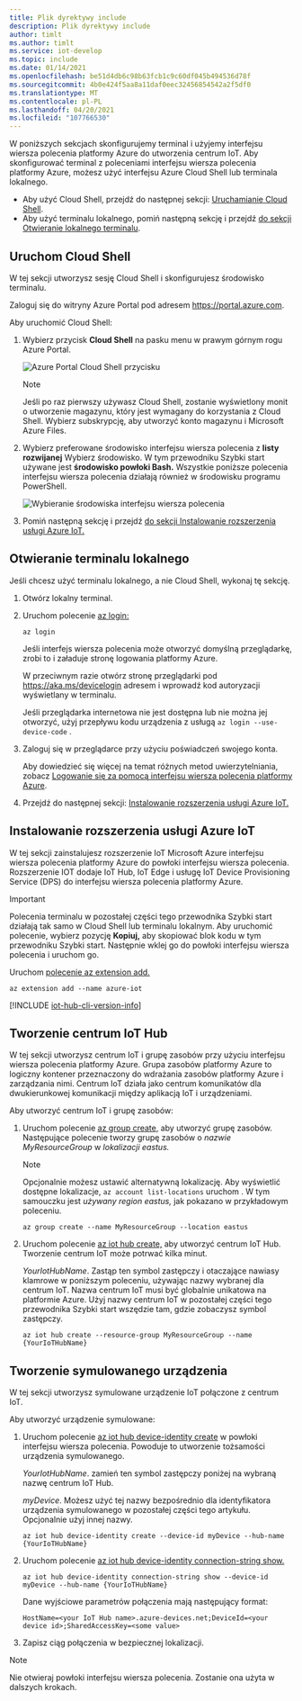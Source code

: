 ```yaml
---
title: Plik dyrektywy include
description: Plik dyrektywy include
author: timlt
ms.author: timlt
ms.service: iot-develop
ms.topic: include
ms.date: 01/14/2021
ms.openlocfilehash: be51d4db6c98b63fcb1c9c60df045b494536d78f
ms.sourcegitcommit: 4b0e424f5aa8a11daf0eec32456854542a2f5df0
ms.translationtype: MT
ms.contentlocale: pl-PL
ms.lasthandoff: 04/20/2021
ms.locfileid: "107766530"
---
```

W poniższych sekcjach skonfigurujemy terminal i użyjemy interfejsu wiersza polecenia platformy Azure do utworzenia centrum IoT. Aby skonfigurować terminal z poleceniami interfejsu wiersza polecenia platformy Azure, możesz użyć interfejsu Azure Cloud Shell lub terminala lokalnego.
* Aby użyć Cloud Shell, przejdź do następnej sekcji: [Uruchamianie Cloud Shell](#launch-the-cloud-shell). 
* Aby użyć terminalu lokalnego, pomiń następną sekcję i przejdź [do sekcji Otwieranie lokalnego terminalu](#open-a-local-terminal).

## <a name="launch-the-cloud-shell"></a>Uruchom Cloud Shell
W tej sekcji utworzysz sesję Cloud Shell i skonfigurujesz środowisko terminalu.

Zaloguj się do witryny Azure Portal pod adresem https://portal.azure.com.  

Aby uruchomić Cloud Shell:

1. Wybierz przycisk **Cloud Shell** na pasku menu w prawym górnym rogu Azure Portal. 

    ![Azure Portal Cloud Shell przycisku](media/iot-hub-include-create-hub-cli/cloud-shell-button.png)

    > [!NOTE]
    > Jeśli po raz pierwszy używasz Cloud Shell, zostanie wyświetlony monit o utworzenie magazynu, który jest wymagany do korzystania z Cloud Shell.  Wybierz subskrypcję, aby utworzyć konto magazynu i Microsoft Azure Files. 

2. Wybierz preferowane środowisko interfejsu wiersza polecenia z **listy rozwijanej** Wybierz środowisko. W tym przewodniku Szybki start używane jest **środowisko powłoki Bash.** Wszystkie poniższe polecenia interfejsu wiersza polecenia działają również w środowisku programu PowerShell. 

    ![Wybieranie środowiska interfejsu wiersza polecenia](media/iot-hub-include-create-hub-cli/cloud-shell-environment.png)

3. Pomiń następną sekcję i przejdź [do sekcji Instalowanie rozszerzenia usługi Azure IoT.](#install-the-azure-iot-extension) 

## <a name="open-a-local-terminal"></a>Otwieranie terminalu lokalnego
Jeśli chcesz użyć terminalu lokalnego, a nie Cloud Shell, wykonaj tę sekcję.  

1. Otwórz lokalny terminal.
1. Uruchom polecenie [az login:](/cli/azure/reference-index#az_login)

   ```azurecli
   az login
   ```

    Jeśli interfejs wiersza polecenia może otworzyć domyślną przeglądarkę, zrobi to i załaduje stronę logowania platformy Azure.

    W przeciwnym razie otwórz stronę przeglądarki pod https://aka.ms/devicelogin adresem i wprowadź kod autoryzacji wyświetlany w terminalu.

    Jeśli przeglądarka internetowa nie jest dostępna lub nie można jej otworzyć, użyj przepływu kodu urządzenia z usługą `az login --use-device-code` .

1. Zaloguj się w przeglądarce przy użyciu poświadczeń swojego konta.

    Aby dowiedzieć się więcej na temat różnych metod uwierzytelniania, zobacz [Logowanie się za pomocą interfejsu wiersza polecenia platformy Azure]( /cli/azure/authenticate-azure-cli ).

1. Przejdź do następnej sekcji: [Instalowanie rozszerzenia usługi Azure IoT.](#install-the-azure-iot-extension) 

## <a name="install-the-azure-iot-extension"></a>Instalowanie rozszerzenia usługi Azure IoT
W tej sekcji zainstalujesz rozszerzenie IoT Microsoft Azure interfejsu wiersza polecenia platformy Azure do powłoki interfejsu wiersza polecenia. Rozszerzenie IOT dodaje IoT Hub, IoT Edge i usługę IoT Device Provisioning Service (DPS) do interfejsu wiersza polecenia platformy Azure.

> [!IMPORTANT]
> Polecenia terminalu w pozostałej części tego przewodnika Szybki start działają tak samo w Cloud Shell lub terminalu lokalnym. Aby uruchomić polecenie, wybierz pozycję **Kopiuj,** aby skopiować blok kodu w tym przewodniku Szybki start. Następnie wklej go do powłoki interfejsu wiersza polecenia i uruchom go.

Uruchom [polecenie az extension add.](/cli/azure/extension#az_extension_add) 

   ```azurecli
   az extension add --name azure-iot
   ```
[!INCLUDE [iot-hub-cli-version-info](iot-hub-cli-version-info.md)]

## <a name="create-an-iot-hub"></a>Tworzenie centrum IoT Hub
W tej sekcji utworzysz centrum IoT i grupę zasobów przy użyciu interfejsu wiersza polecenia platformy Azure.  Grupa zasobów platformy Azure to logiczny kontener przeznaczony do wdrażania zasobów platformy Azure i zarządzania nimi. Centrum IoT działa jako centrum komunikatów dla dwukierunkowej komunikacji między aplikacją IoT i urządzeniami. 

Aby utworzyć centrum IoT i grupę zasobów:

1. Uruchom polecenie [az group create,](/cli/azure/group#az_group_create) aby utworzyć grupę zasobów. Następujące polecenie tworzy grupę zasobów o *nazwie MyResourceGroup* w *lokalizacji eastus.* 
    >[!NOTE]
    > Opcjonalnie możesz ustawić alternatywną lokalizację. Aby wyświetlić dostępne lokalizacje, `az account list-locations` uruchom . W tym samouczku jest *używany region eastus,* jak pokazano w przykładowym poleceniu. 

    ```azurecli
    az group create --name MyResourceGroup --location eastus
    ```

1. Uruchom polecenie [az iot hub create,](/cli/azure/iot/hub#az_iot_hub_create) aby utworzyć centrum IoT Hub. Tworzenie centrum IoT może potrwać kilka minut. 

    *YourIotHubName*. Zastąp ten symbol zastępczy i otaczające nawiasy klamrowe w poniższym poleceniu, używając nazwy wybranej dla centrum IoT. Nazwa centrum IoT musi być globalnie unikatowa na platformie Azure. Użyj nazwy centrum IoT w pozostałej części tego przewodnika Szybki start wszędzie tam, gdzie zobaczysz symbol zastępczy.

    ```azurecli
    az iot hub create --resource-group MyResourceGroup --name {YourIoTHubName}
    ```

## <a name="create-a-simulated-device"></a>Tworzenie symulowanego urządzenia
W tej sekcji utworzysz symulowane urządzenie IoT połączone z centrum IoT. 

Aby utworzyć urządzenie symulowane:
1. Uruchom polecenie [az iot hub device-identity create](/cli/azure/ext/azure-iot/iot/hub/device-identity#ext-azure-iot-az-iot-hub-device-identity-create) w powłoki interfejsu wiersza polecenia. Powoduje to utworzenie tożsamości urządzenia symulowanego. 

    *YourIotHubName*. zamień ten symbol zastępczy poniżej na wybraną nazwę centrum IoT Hub. 

    *myDevice*. Możesz użyć tej nazwy bezpośrednio dla identyfikatora urządzenia symulowanego w pozostałej części tego artykułu. Opcjonalnie użyj innej nazwy. 

    ```azurecli
    az iot hub device-identity create --device-id myDevice --hub-name {YourIoTHubName} 
    ```

1.  Uruchom polecenie [az iot hub device-identity connection-string show.](/cli/azure/ext/azure-iot/iot/hub/device-identity/connection-string#ext_azure_iot_az_iot_hub_device_identity_connection_string_show) 

    ```azurecli
    az iot hub device-identity connection-string show --device-id myDevice --hub-name {YourIoTHubName}
    ```

    Dane wyjściowe parametrów połączenia mają następujący format:

    ```Output
    HostName=<your IoT Hub name>.azure-devices.net;DeviceId=<your device id>;SharedAccessKey=<some value>
    ```

1. Zapisz ciąg połączenia w bezpiecznej lokalizacji. 

> [!NOTE]
> Nie otwieraj powłoki interfejsu wiersza polecenia. Zostanie ona użyta w dalszych krokach.